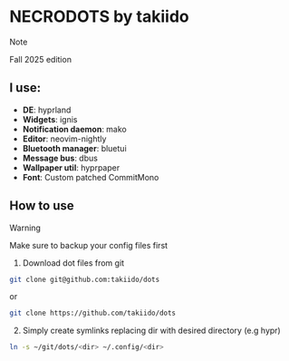 # NECRODOTS by takiido
>[!NOTE]
>Fall 2025 edition

## I use:
- **DE**: hyprland
- **Widgets**: ignis
- **Notification daemon**: mako
- **Editor**: neovim-nightly
- **Bluetooth manager**: bluetui
- **Message bus**: dbus
- **Wallpaper util**: hyprpaper
- **Font**: Custom patched CommitMono

## How to use

>[!WARNING]
>Make sure to backup your config files first

1. Download dot files from git
```bash
git clone git@github.com:takiido/dots
```
or 

```bash
git clone https://github.com/takiido/dots
```

2. Simply create symlinks replacing dir with desired directory (e.g hypr) 
```bash
ln -s ~/git/dots/<dir> ~/.config/<dir>
```
